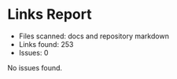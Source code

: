 # Links Report

- Files scanned: docs and repository markdown
- Links found: 253
- Issues: 0

No issues found.
